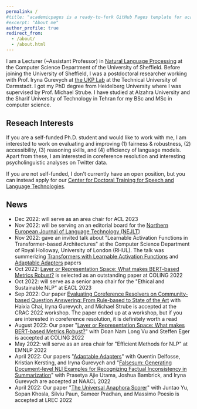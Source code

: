 ```yaml
---
permalink: /
#title: "academicpages is a ready-to-fork GitHub Pages template for academic personal websites"
#excerpt: "About me"
author_profile: true
redirect_from: 
  - /about/
  - /about.html
---
```


I am a Lecturer (~Assistant Professor) in [Natural Language Processing](https://www.sheffield.ac.uk/dcs/research/groups/natural-language-processing) at the Computer Science Department of the University of Sheffield.
Before joining the University of Sheffield, I was a postdoctoral researcher working with Prof. Iryna Gurevych at [the UKP Lab](https://www.informatik.tu-darmstadt.de/ukp/ukp_home/index.en.jsp) at the Technical University of Darmstadt. I got my PhD degree from Heidelberg University where I was supervised by Prof. Michael Strube. I have studied at Alzahra University and the Sharif University of Technology in Tehran for my BSc and MSc in computer science. 



Reseach Interests
------
If you are a self-funded Ph.D. student and would like to work with me, I am interested to work on evaluating and improving (1) fairness & robustness, (2) accessibility, (3) reasoning skills, and (4) efficiency of language models. 
Apart from these, I am interested in coreference resolution and interesting psycholinguistic analyses on Twitter data. 

If you are not self-funded, I don't currently have an open position, but you can instead apply for our [Center for Doctoral Training for Speech and Language Technologies](https://slt-cdt.sheffield.ac.uk/).


News
------
- Dec 2022: will serve as an area chair for ACL 2023
- Nov 2022: will be serving an an editorial board for the [Northern European Journal of Language Technology (NEJLT)](https://www.nejlt.org)
- Nov 2022: gave an invited talk about "Learnable Activation Functions in Transformer-based Architectures" at the Computer Science Department of Royal Holloway, University of London (RHUL). The talk was summerizing [Transformers with Learnable Activation Functions](https://arxiv.org/abs/2208.14111) and [Adaptable Adapters](https://aclanthology.org/2022.naacl-main.274/) papers
- Oct 2022: [Layer or Representation Space: What makes BERT-based Metrics Robust?](https://aclanthology.org/2022.coling-1.300/) is selected as an outstanding paper at COLING 2022
- Oct  2022: will serve as a senior area chair for the "Ethical and Sustainable NLP" at EACL 2023
- Sep      2022: Our paper [Evaluating Coreference Resolvers on Community-based Question Answering: From Rule-based to State of the Art](https://aclanthology.org/2022.crac-1.7/) with Haixia Chai, Iryna Gurevych, and Michael Strube is accepted at the CRAC 2022 workshop. The paper ended up at a workshop, but if you are interested in coreference resolution, it is definitely worth a read
- August   2022: Our paper "[Layer or Representation Space: What makes BERT-based Metrics Robust?](https://aclanthology.org/2022.coling-1.300/)" with Doan Nam Long Vu and Steffen Eger is accepted at COLING 2022
- May      2022: will serve as an area chair for "Efficient Methods for NLP" at EMNLP 2022
- April    2022: Our papers "[Adaptable Adapters](https://aclanthology.org/2022.naacl-main.274/)" with Quentin Delfosse, Kristian Kersting, and Iryna Gurevych and "[Falsesum: Generating Document-level NLI Examples for Recognizing Factual Inconsistency in Summarization](https://aclanthology.org/2022.naacl-main.199/)" with Prasetya Ajie Utama, Joshua Bambrick, and Iryna Gurevych are accepted at NAACL 2022
- April    2022: Our paper "[The Universal Anaphora Scorer](https://aclanthology.org/2022.lrec-1.521/)" with Juntao Yu, Sopan Khosla, Silviu Paun, Sameer Pradhan, and Massimo Poesio is accepted at LREC 2022
